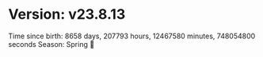 # Version: v23.8.13
Time since birth: 8658 days, 207793 hours, 12467580 minutes, 748054800 seconds
Season: Spring 🌸
